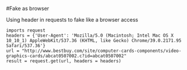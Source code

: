 #Fake as browser

Using header in requests to fake like a browser access

~~~
imports request
headers = {'User-Agent': 'Mozilla/5.0 (Macintosh; Intel Mac OS X 10_10_1) AppleWebKit/537.36 (KHTML, like Gecko) Chrome/39.0.2171.95 Safari/537.36'}
url = "http://www.bestbuy.com/site/computer-cards-components/video-graphics-cards/abcat0507002.c?id=abcat0507002"
result = request.get(url, headers = headers)
~~~


